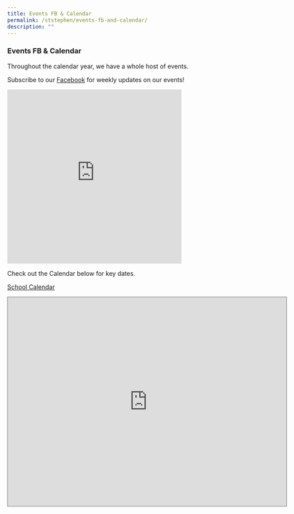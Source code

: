 ```yaml
---
title: Events FB & Calendar
permalink: /ststephen/events-fb-and-calendar/
description: ""
---
```


### Events FB &amp; Calendar

Throughout the calendar year, we have a whole host of events.

  

Subscribe to our&nbsp;[Facebook](https://www.facebook.com/sonsofststephens)&nbsp;for weekly updates on our events!

<iframe allow="autoplay; clipboard-write; encrypted-media; picture-in-picture; web-share" allowfullscreen="true" frameborder="0" scrolling="no" style="border:none;overflow:hidden" height="400" width="400" src="https://www.facebook.com/plugins/page.php?href=https%3A%2F%2Fwww.facebook.com%2Fsonsofststephens&amp;tabs=timeline&amp;width=400&amp;height=400&amp;small_header=false&amp;adapt_container_width=true&amp;hide_cover=false&amp;show_facepile=true&amp;appId"></iframe>


Check out the Calendar below for key dates.

[School Calendar](https://calendar.google.com/calendar/u/0/embed?src=c_3v88v1u7a5nu90i4t0uh3fs0uc@group.calendar.google.com&ctz=Asia/Singapore)

<iframe src="https://calendar.google.com/calendar/embed?height=480&wkst=1&bgcolor=%23ffffff&ctz=Asia%2FSingapore&mode=MONTH&showTitle=1&showPrint=1&showDate=1&showCalendars=0&showTabs=1&showNav=1&showTz=0&src=Y18zdjg4djF1N2E1bnU5MGk0dDB1aDNmczB1Y0Bncm91cC5jYWxlbmRhci5nb29nbGUuY29t&color=%23AD1457" style="border:solid 1px #777" width="640" height="480" frameborder="0" scrolling="no"></iframe>
